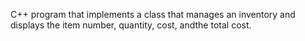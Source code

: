 C++ program that implements a class that manages an inventory and displays the item number, quantity, cost, andthe total cost.